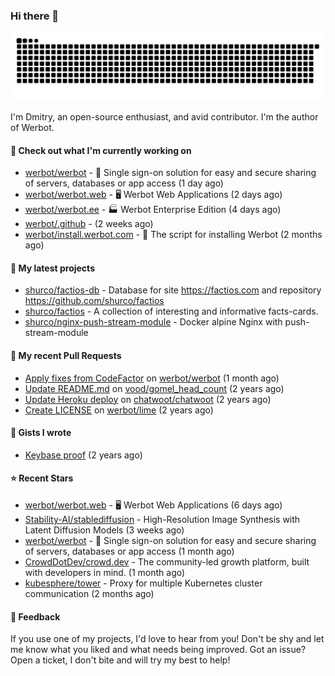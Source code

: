 ### Hi there 👋

![](https://github.com/shurco/shurco/raw/output/github-contribution-grid-snake.svg)

I'm Dmitry, an open-source enthusiast, and avid contributor. I'm the author of Werbot. 

#### 👷 Check out what I'm currently working on

- [werbot/werbot](https://github.com/werbot/werbot) - 🔑 Single sign-on solution for easy and secure sharing of servers, databases or app access (1 day ago)
- [werbot/werbot.web](https://github.com/werbot/werbot.web) - 🖥  Werbot Web Applications (2 days ago)
- [werbot/werbot.ee](https://github.com/werbot/werbot.ee) - 🏭 Werbot Enterprise Edition (4 days ago)
- [werbot/.github](https://github.com/werbot/.github) -  (2 weeks ago)
- [werbot/install.werbot.com](https://github.com/werbot/install.werbot.com) - 🚀 The script for installing Werbot (2 months ago)

#### 🌱 My latest projects

- [shurco/factios-db](https://github.com/shurco/factios-db) - Database for site https://factios.com and repository https://github.com/shurco/factios
- [shurco/factios](https://github.com/shurco/factios) - A collection of interesting and informative facts-cards.
- [shurco/nginx-push-stream-module](https://github.com/shurco/nginx-push-stream-module) - Docker alpine Nginx with push-stream-module

#### 🔨 My recent Pull Requests

- [Apply fixes from CodeFactor](https://github.com/werbot/werbot/pull/3) on [werbot/werbot](https://github.com/werbot/werbot) (1 month ago)
- [Update README.md](https://github.com/vood/gomel_head_count/pull/1) on [vood/gomel_head_count](https://github.com/vood/gomel_head_count) (2 years ago)
- [Update Heroku deploy](https://github.com/chatwoot/chatwoot/pull/1030) on [chatwoot/chatwoot](https://github.com/chatwoot/chatwoot) (2 years ago)
- [Create LICENSE](https://github.com/werbot/lime/pull/1) on [werbot/lime](https://github.com/werbot/lime) (2 years ago)

#### 📓 Gists I wrote

- [Keybase proof](https://gist.github.com/959752bb9b046d792e71ca185f48d641) (2 years ago)

#### ⭐ Recent Stars

- [werbot/werbot.web](https://github.com/werbot/werbot.web) - 🖥  Werbot Web Applications (6 days ago)
- [Stability-AI/stablediffusion](https://github.com/Stability-AI/stablediffusion) - High-Resolution Image Synthesis with Latent Diffusion Models (3 weeks ago)
- [werbot/werbot](https://github.com/werbot/werbot) - 🔑 Single sign-on solution for easy and secure sharing of servers, databases or app access (1 month ago)
- [CrowdDotDev/crowd.dev](https://github.com/CrowdDotDev/crowd.dev) - The community-led growth platform, built with developers in mind. (1 month ago)
- [kubesphere/tower](https://github.com/kubesphere/tower) - Proxy for multiple Kubernetes cluster communication (2 months ago)

#### 💬 Feedback

If you use one of my projects, I'd love to hear from you! Don't be shy and let me know what you liked
and what needs being improved. Got an issue? Open a ticket, I don't bite and will try my best to help!

